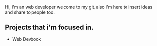 
Hi, i'm an web developer welcome to my git, also i'm here to insert ideas and share to people too.


## Projects that i'm focused in.

- Web Devbook
